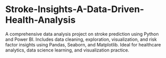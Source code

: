# Stroke-Insights-A-Data-Driven-Health-Analysis
A comprehensive data analysis project on stroke prediction using Python and Power BI. Includes data cleaning, exploration, visualization, and risk factor insights using Pandas, Seaborn, and Matplotlib. Ideal for healthcare analytics, data science learning, and visualization practice.
